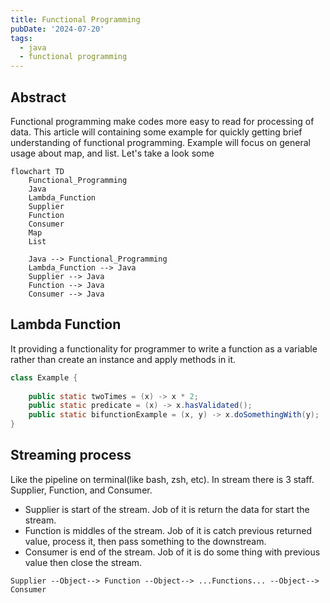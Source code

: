 ```yaml
---
title: Functional Programming
pubDate: '2024-07-20'
tags:
  - java
  - functional programming
---
```


Abstract
--- 
Functional programming make codes more easy to read for processing of data. This article will containing some example for quickly getting brief understanding of functional programming. Example will focus on general usage about map, and list. Let's take a look some

```mermaid
flowchart TD
    Functional_Programming
    Java
    Lambda_Function
    Supplier
    Function
    Consumer
    Map
    List

    Java --> Functional_Programming
    Lambda_Function --> Java
    Supplier --> Java
    Function --> Java
    Consumer --> Java
```

Lambda Function
---
It providing a functionality for programmer to write a function as a variable rather than create an instance and apply methods in it.

```java
class Example {
    
    public static twoTimes = (x) -> x * 2;
    public static predicate = (x) -> x.hasValidated();
    public static bifunctionExample = (x, y) -> x.doSomethingWith(y);
}
```

Streaming process
---
Like the pipeline on terminal(like bash, zsh, etc). In stream there is 3 staff. Supplier, Function, and Consumer. 
- Supplier is start of the stream. Job of it is return the data for start the stream.
- Function is middles of the stream. Job of it is catch previous returned value, process it, then pass something to the downstream.
- Consumer is end of the stream. Job of it is do some thing with previous value then close the stream.

```
Supplier --Object--> Function --Object--> ...Functions... --Object--> Consumer
```
